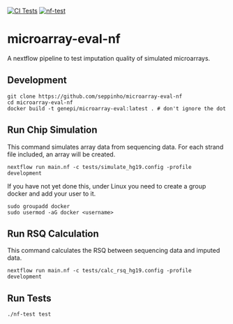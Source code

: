 [![CI Tests](https://github.com/genepi/microarray-eval-nf/actions/workflows/ci-tests.yml/badge.svg)](https://github.com/genepi/microarray-eval-nf/actions/workflows/ci-tests.yml)
[![nf-test](https://img.shields.io/badge/tested_with-nf--test-337ab7.svg)](https://github.com/askimed/nf-test)

# microarray-eval-nf

A nextflow pipeline to test imputation quality of simulated microarrays.

## Development
```
git clone https://github.com/seppinho/microarray-eval-nf
cd microarray-eval-nf
docker build -t genepi/microarray-eval:latest . # don't ignore the dot
```

## Run Chip Simulation
This command simulates array data from sequencing data. For each strand file included, an array will be created. 
```
nextflow run main.nf -c tests/simulate_hg19.config -profile development
```
If you have not yet done this, under Linux you need to create a group docker and add your user to it.
```
sudo groupadd docker
sudo usermod -aG docker <username>
```


## Run RSQ Calculation
This command calculates the RSQ between sequencing data and imputed data. 
```
nextflow run main.nf -c tests/calc_rsq_hg19.config -profile development
```

## Run Tests
````
./nf-test test
